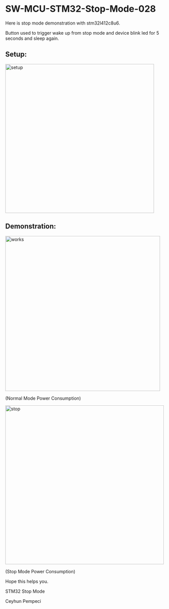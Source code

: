 # SW-MCU-STM32-Stop-Mode-028

Here is stop mode demonstration with stm32l412c8u6.

Button used to trigger wake up from stop mode and device blink led for 5 seconds and sleep again.

## Setup:

<img width="467" alt="setup" src="https://github.com/user-attachments/assets/58f38f7e-e348-4c0f-b4ff-0c1d93cb8ee4" />

## Demonstration:

<img width="486" alt="works" src="https://github.com/user-attachments/assets/41e87e5e-1306-4013-bbf8-5d15bbef5739" />

(Normal Mode Power Consumption)

<img width="498" alt="stop" src="https://github.com/user-attachments/assets/5c746193-9962-47b1-84d4-ae9408516c06" />

(Stop Mode Power Consumption)

Hope this helps you.

STM32 Stop Mode

Ceyhun Pempeci
